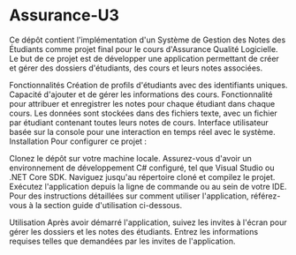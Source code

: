 # Assurance-U3

Ce dépôt contient l'implémentation d'un Système de Gestion des Notes des Étudiants comme projet final pour le cours d'Assurance Qualité Logicielle. Le but de ce projet est de développer une application permettant de créer et gérer des dossiers d'étudiants, des cours et leurs notes associées.

Fonctionnalités
Création de profils d'étudiants avec des identifiants uniques.
Capacité d'ajouter et de gérer les informations des cours.
Fonctionnalité pour attribuer et enregistrer les notes pour chaque étudiant dans chaque cours.
Les données sont stockées dans des fichiers texte, avec un fichier par étudiant contenant toutes leurs notes de cours.
Interface utilisateur basée sur la console pour une interaction en temps réel avec le système.
Installation
Pour configurer ce projet :

Clonez le dépôt sur votre machine locale.
Assurez-vous d'avoir un environnement de développement C# configuré, tel que Visual Studio ou .NET Core SDK.
Naviguez jusqu'au répertoire cloné et compilez le projet.
Exécutez l'application depuis la ligne de commande ou au sein de votre IDE.
Pour des instructions détaillées sur comment utiliser l'application, référez-vous à la section guide d'utilisation ci-dessous.

Utilisation
Après avoir démarré l'application, suivez les invites à l'écran pour gérer les dossiers et les notes des étudiants. Entrez les informations requises telles que demandées par les invites de l'application.

